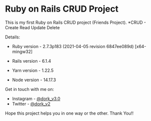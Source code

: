 # Ruby on Rails CRUD Project

This is my first Ruby on Rails CRUD project (Friends Project).
\*CRUD - Create Read Update Delete

Details:

- Ruby version - 2.7.3p183 (2021-04-05 revision 6847ee089d) [x64-mingw32]

- Rails version - 6.1.4

- Yarn version - 1.22.5

- Node version - 14.17.3

Get in touch with me on:

- Instagram - [@dork_v3.0](https://www.instagram.com/dork_v3.0)
- Twitter - [@dork_v2](https://www.twitter.com/dork_v2)

Hope this project helps you in one way or the other.
Thank You!!
